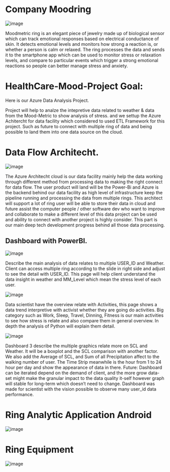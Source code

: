 # Company Moodring

![image](https://github.com/user-attachments/assets/0347240b-2de3-4999-a66d-073849199949)

Moodmetric ring is an elegant piece of jewelry made up of biological sensor which can track emotional responses based on electrical conductance of skin. It detects emotional levels and monitors how strong a reaction is, or whether a person is calm or relaxed. The ring processes the data and sends it to the smartphone app which can be used to monitor stress or relaxation levels, and compare to particular events which trigger a strong emotional reactions so people can better manage stress and anxiety.

# HealthCare-Mood-Project Goal: 
Here is our Azure Data Analysis Project. 

Project will help to analze the intepretive data related to weather & data from the Mood-Metric to show analysis of stress. and we settup the Azure Achitercht for data facility which considered to used ETL Framework for this project. Such as future to connect with multiple ring of data and being possible to land them into one data source on the cloud. 

# Data Flow Architecht. 

![image](https://user-images.githubusercontent.com/50198601/212076629-84d54d78-1730-48c0-bcb2-07bd7c704a01.png)

The Azure Architecht cloud is our data facility mainly help the data working through different method from processing data to making the right connect for data flow. The user product will land will be the Power-Bi and Azure is the backend behind our data facility as high level of infrastructure keep the pipeline running and processing the data from multiple rings. This architect will support a lot of ring user will be able to store their data in cloud and future assist the computer people / other software dev who want to improve and collaborate to make a different level of this data project can be used and ability to connect with another project is highly consider. This part is our main deep tech development progress behind all those data processing. 

## Dashboard with PowerBI. 

![image](https://user-images.githubusercontent.com/50198601/212074968-466301c6-886f-40d4-8068-5d3188b7293d.png)

Describe the main analysis of data relates to multiple USER_ID and Weather. Client can access multiple ring according to the slide in right side and adjust to see the detail with USER_ID. This page will help client understand the data insight in weather and MM_Level which mean the stress level of each user.

![image](https://user-images.githubusercontent.com/50198601/212076123-34914fc7-7fe9-4e9e-bb72-9e95fe0853f5.png)

Data scientist have the overview relate with Activities, this page shows a data trend interpretive with activist whether they are going do activities. Big category such as Work, Sleep, Travel, Dinning, Fitness is our main activities to see how stress is relate and also compare them in general overview. In depth the analysis of Python will explain them detail. 

![image](https://user-images.githubusercontent.com/50198601/212076178-0529bcd2-d800-4624-97aa-c6c928a75621.png)
  
  Dashboard 3 describe the multiple graphics relate more on SCL and Weather. It will be a boxplot and the SCL comparison with another factor. We also add the Average of SCL, and Sum of all Precipitation affect to the walking number of user. The Time Strip meanwhile is the hour from 1 to 24 hour per day and show the appearance of data in there. 
Future: Dashboard can be iterated depend on the demand of client, and the more grow data-set might make the granular impact to the data quality it-self however graph will stable for long-term which doesn’t need to change. Dashboard was made for scientist with the vision possible to observe many user_id data performance. 

# Ring Analytic Application Android
![image](https://github.com/user-attachments/assets/ac9ed2a3-4912-487f-9517-c9ace06a5915)

# Ring Equipment

![image](https://github.com/user-attachments/assets/60556dbb-fb12-4ee5-937a-75393e96d9c0)



